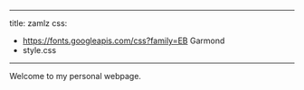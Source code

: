 
---
title: zamlz
css:
- https://fonts.googleapis.com/css?family=EB Garmond
- style.css
---

Welcome to my personal webpage.
